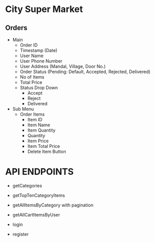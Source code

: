 # City Super Market

## Orders

-   Main
    -   Order ID
    -   Timestamp (Date)
    -   User Name
    -   User Phone Number
    -   User Address (Mandal, Village, Door No.)
    -   Order Status (Pending: Default, Accepted, Rejected, Delivered)
    -   No of Items
    -   Total Price
    -   Status Drop Down
        -   Accept
        -   Reject
        -   Delivered
-   Sub Menu
    -   Order Items
        -   Item ID
        -   Item Name
        -   Item Quantity
        -   Quantity
        -   Item Price
        -   Item Total Price
        -   Delete Item Button

# API ENDPOINTS

-   getCategories
-   getTopTenCategoryItems
-   getAllItemsByCategory with pagination
-   getAllCartItemsByUser

-   login
-   register
